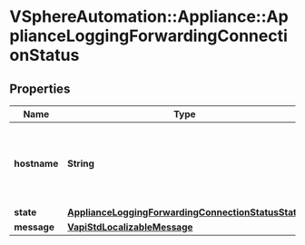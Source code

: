 # VSphereAutomation::Appliance::ApplianceLoggingForwardingConnectionStatus

## Properties
Name | Type | Description | Notes
------------ | ------------- | ------------- | -------------
**hostname** | **String** | FQDN or IP address of the configured remote logging servers. | 
**state** | [**ApplianceLoggingForwardingConnectionStatusState**](ApplianceLoggingForwardingConnectionStatusState.md) |  | 
**message** | [**VapiStdLocalizableMessage**](VapiStdLocalizableMessage.md) |  | [optional] 


